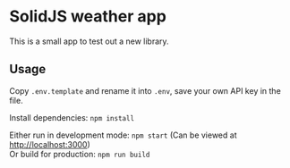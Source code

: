 # SolidJS weather app

This is a small app to test out a new library.

## Usage

Copy `.env.template` and rename it into `.env`, save your own API key in the file.

Install dependencies: `npm install`

Either run in development mode: `npm start` (Can be viewed at [http://localhost:3000](http://localhost:3000))  
Or build for production: `npm run build`
